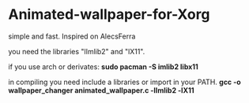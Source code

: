# Animated-wallpaper-for-Xorg
simple and fast. Inspired on AlecsFerra

you need the libraries "lImlib2" and "lX11".

if you use arch or derivates: **sudo pacman -S imlib2 libx11**

in compiling you need include a libraries or import in your PATH.
**gcc -o wallpaper_changer animated_wallpaper.c -lImlib2 -lX11**
